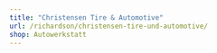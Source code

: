 ```yaml
---
title: "Christensen Tire & Automotive"
url: /richardson/christensen-tire-und-automotive/
shop: Autowerkstatt
---
```

